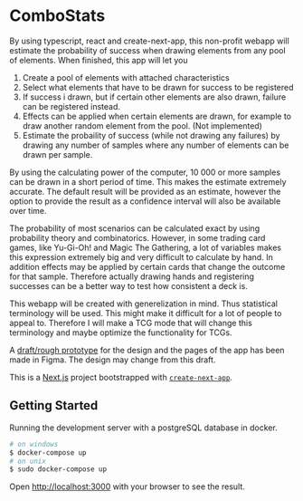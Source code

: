 # ComboStats

By using typescript, react and create-next-app, this non-profit webapp will estimate the probability of success when drawing elements from any pool of elements. When finished, this app will let you

1. Create a pool of elements with attached characteristics
2. Select what elements that have to be drawn for success to be registered
3. If success i drawn, but if certain other elements are also drawn, failure can be registered instead.
4. Effects can be applied when certain elements are drawn, for example to draw another random element from the pool. (Not implemented)
5. Estimate the probaility of success (while not drawing any failures) by drawing any number of samples where any number of elements can be drawn per sample.

By using the calculating power of the computer, 10 000 or more samples can be drawn in a short period of time. This makes the estimate extremely accurate. The default result will be provided as an estimate, however the option to provide the result as a confidence interval will also be available over time.

The probability of most scenarios can be calculated exact by using probability theory and combinatorics. However, in some trading card games, like Yu-Gi-Oh! and Magic The Gathering, a lot of variables makes this expression extremely big and very difficult to calculate by hand. In addition effects may be applied by certain cards that change the outcome for that sample. Therefore actually drawing hands and registering successes can be a better way to test how consistent a deck is.

This webapp will be created with generelization in mind. Thus statistical terminology will be used. This might make it difficult for a lot of people to appeal to. Therefore I will make a TCG mode that will change this terminology and maybe optimize the functionality for TCGs.

A [draft/rough prototype](https://www.figma.com/proto/bxJtxBuVM68r6Ir7Ga0gej/Combo-Stats?node-id=45%3A12766&scaling=min-zoom) for the design and the pages of the app has been made in Figma. The design may change from this draft.

This is a [Next.js](https://nextjs.org/) project bootstrapped with [`create-next-app`](https://github.com/vercel/next.js/tree/canary/packages/create-next-app).

## Getting Started

Running the development server with a postgreSQL database in docker. 

```bash
# on windows
$ docker-compose up 
# on unix
$ sudo docker-compose up
```


Open [http://localhost:3000](http://localhost:3000) with your browser to see the result.